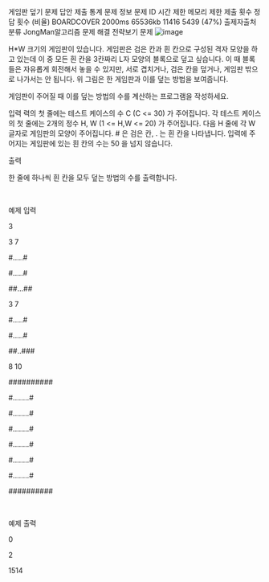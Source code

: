 게임판 덮기
문제
답안 제출
통계
문제 정보
문제 ID 시간 제한 메모리 제한 제출 횟수 정답 횟수 (비율)
BOARDCOVER 2000ms 65536kb 11416 5439 (47%)
출제자출처분류
JongMan알고리즘 문제 해결 전략보기
문제
![image](https://github.com/stopresent/BOJ/assets/86364202/f6a2bef7-7515-4b4c-8849-3f0fa95e28f2)

H*W 크기의 게임판이 있습니다. 게임판은 검은 칸과 흰 칸으로 구성된 격자 모양을 하고 있는데 이 중 모든 흰 칸을 3칸짜리 L자 모양의 블록으로 덮고 싶습니다. 이 때 블록들은 자유롭게 회전해서 놓을 수 있지만, 서로 겹치거나, 검은 칸을 덮거나, 게임판 밖으로 나가서는 안 됩니다. 위 그림은 한 게임판과 이를 덮는 방법을 보여줍니다.

게임판이 주어질 때 이를 덮는 방법의 수를 계산하는 프로그램을 작성하세요.

입력
력의 첫 줄에는 테스트 케이스의 수 C (C <= 30) 가 주어집니다. 각 테스트 케이스의 첫 줄에는 2개의 정수 H, W (1 <= H,W <= 20) 가 주어집니다. 다음 H 줄에 각 W 글자로 게임판의 모양이 주어집니다. # 은 검은 칸, . 는 흰 칸을 나타냅니다. 입력에 주어지는 게임판에 있는 흰 칸의 수는 50 을 넘지 않습니다.

출력 </p>
한 줄에 하나씩 흰 칸을 모두 덮는 방법의 수를 출력합니다.

</br>

예제 입력

3 </p>
3 7 </p>
#.....# </p>
#.....# </p>
##...## </p>
3 7 </p>
#.....# </p>
#.....# </p>
##..### </p>
8 10 </p>
########## </p>
#........# </p>
#........# </p>
#........# </p>
#........# </p>
#........# </p>
#........# </p>
########## </p>

</br>

예제 출력</p>
0</p>
2</p>
1514</p>